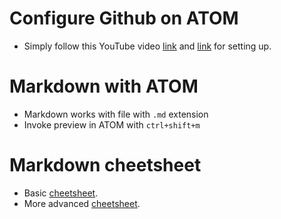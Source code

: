 
# Configure Github on ATOM

  - Simply follow this YouTube video [link](https://www.youtube.com/watch?v=7au7l1qa2so) and [link](https://www.youtube.com/watch?v=6HsZMl-qV5k) for setting up.

# Markdown with ATOM
  - Markdown works with file with `.md` extension
  - Invoke preview in ATOM with `ctrl+shift+m`


# Markdown  **cheetsheet**
  - Basic [cheetsheet](https://guides.github.com/features/mastering-markdown/).
  - More advanced [cheetsheet](https://github.com/adam-p/markdown-here/wiki/Markdown-Cheatsheet#lists).
